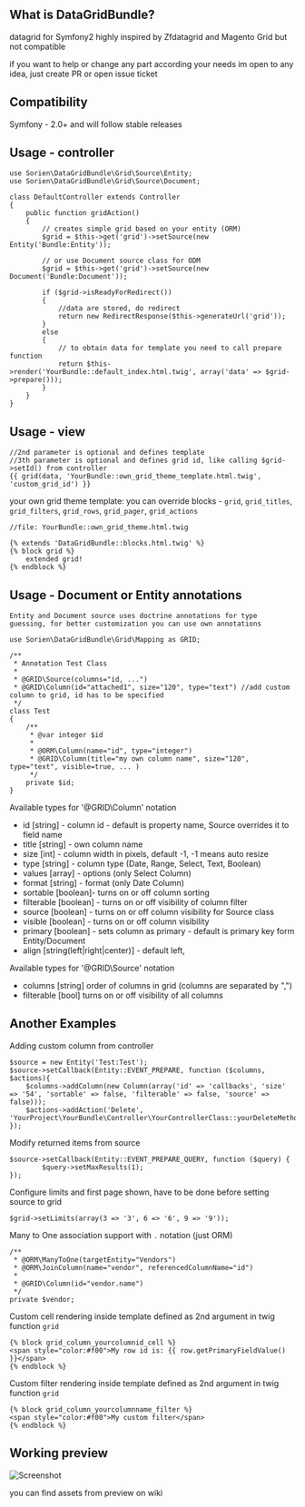 What is DataGridBundle?
-----

datagrid for Symfony2 highly inspired by Zfdatagrid and Magento Grid but not compatible

if you want to help or change any part according your needs im open to any idea, just create PR or open issue ticket

Compatibility
-----

Symfony - 2.0+ and will follow stable releases

Usage - controller
-----
    use Sorien\DataGridBundle\Grid\Source\Entity;
    use Sorien\DataGridBundle\Grid\Source\Document;

    class DefaultController extends Controller
    {
        public function gridAction()
        {
            // creates simple grid based on your entity (ORM)
            $grid = $this->get('grid')->setSource(new Entity('Bundle:Entity'));

            // or use Document source class for ODM
            $grid = $this->get('grid')->setSource(new Document('Bundle:Document'));

            if ($grid->isReadyForRedirect())
            {
                //data are stored, do redirect
                return new RedirectResponse($this->generateUrl('grid'));
            }
            else
            {
                // to obtain data for template you need to call prepare function
                return $this->render('YourBundle::default_index.html.twig', array('data' => $grid->prepare()));
            }
        }
    }

Usage - view
-----
    //2nd parameter is optional and defines template
    //3th parameter is optional and defines grid id, like calling $grid->setId() from controller
    {{ grid(data, 'YourBundle::own_grid_theme_template.html.twig', 'custom_grid_id') }}

your own grid theme template: you can override blocks - `grid`, `grid_titles`, `grid_filters`, `grid_rows`, `grid_pager`, `grid_actions`

    //file: YourBundle::own_grid_theme.html.twig

    {% extends 'DataGridBundle::blocks.html.twig' %}
    {% block grid %}
        extended grid!
    {% endblock %}

Usage - Document or Entity annotations
-----
    Entity and Document source uses doctrine annotations for type guessing, for better customization you can use own annotations

    use Sorien\DataGridBundle\Grid\Mapping as GRID;

    /**
     * Annotation Test Class
     *
     * @GRID\Source(columns="id, ...")
     * @GRID\Column(id="attached1", size="120", type="text") //add custom column to grid, id has to be specified
     */
    class Test
    {
        /**
         * @var integer $id
         *
         * @ORM\Column(name="id", type="integer")
         * @GRID\Column(title="my own column name", size="120", type="text", visible=true, ... )
         */
        private $id;
    }

Available types for '@GRID\Column' notation

 - id [string] - column id - default is property name, Source overrides it to field name
 - title [string] - own column name
 - size [int] - column width in pixels, default -1, -1 means auto resize
 - type [string] - column type (Date, Range, Select, Text, Boolean)
 - values [array] - options (only Select Column)
 - format [string] - format (only Date Column)
 - sortable [boolean]- turns on or off column sorting
 - filterable [boolean] - turns on or off visibility of column filter
 - source [boolean] - turns on or off column visibility for Source class
 - visible [boolean] -  turns on or off column visibility
 - primary [boolean] - sets column as primary - default is primary key form Entity/Document
 - align [string(left|right|center)] - default left,

Available types for '@GRID\Source' notation

 - columns [string] order of columns in grid (columns are separated by ",")
 - filterable [bool] turns on or off visibility of all columns

Another Examples
-----
Adding custom column from controller

    $source = new Entity('Test:Test');
    $source->setCallback(Entity::EVENT_PREPARE, function ($columns, $actions){
        $columns->addColumn(new Column(array('id' => 'callbacks', 'size' => '54', 'sortable' => false, 'filterable' => false, 'source' => false)));
        $actions->addAction('Delete', 'YourProject\YourBundle\Controller\YourControllerClass::yourDeleteMethod');
    });

Modify returned items from source

    $source->setCallback(Entity::EVENT_PREPARE_QUERY, function ($query) {
            $query->setMaxResults(1);
    });

Configure limits and first page shown, have to be done before setting source to grid

    $grid->setLimits(array(3 => '3', 6 => '6', 9 => '9'));


Many to One association support with `.` notation (just ORM)

    /**
     * @ORM\ManyToOne(targetEntity="Vendors")
     * @ORM\JoinColumn(name="vendor", referencedColumnName="id")
     *
     * @GRID\Column(id="vendor.name")
     */
    private $vendor;

Custom cell rendering inside template defined as 2nd argument in twig function `grid`

    {% block grid_column_yourcolumnid_cell %}
    <span style="color:#f00">My row id is: {{ row.getPrimaryFieldValue() }}</span>
    {% endblock %}

Custom filter rendering inside template defined as 2nd argument in twig function `grid`

    {% block grid_column_yourcolumnname_filter %}
    <span style="color:#f00">My custom filter</span>
    {% endblock %}

Working preview
-----
<img src="http://vortex-portal.com/datagrid/grid2.png" alt="Screenshot" />

you can find assets from preview on wiki 
